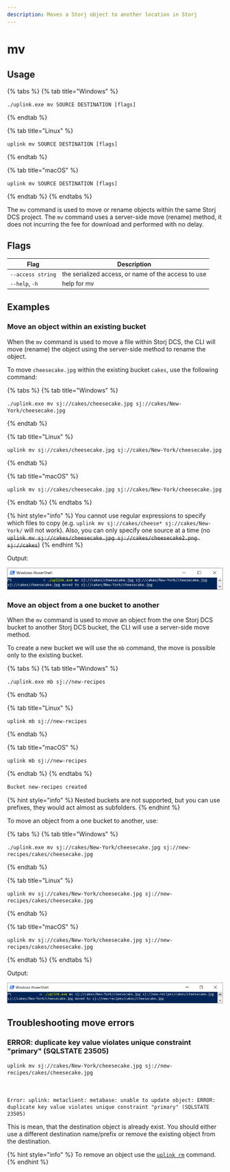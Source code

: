 ```yaml
---
description: Moves a Storj object to another location in Storj
---
```


# mv

## Usage

{% tabs %}
{% tab title="Windows" %}
```
./uplink.exe mv SOURCE DESTINATION [flags]
```
{% endtab %}

{% tab title="Linux" %}
```
uplink mv SOURCE DESTINATION [flags]
```
{% endtab %}

{% tab title="macOS" %}
```
uplink mv SOURCE DESTINATION [flags]
```
{% endtab %}
{% endtabs %}

The `mv` command is used to move or rename objects within the same Storj DCS project. The `mv` command uses a server-side move (rename) method, it does not incurring the fee for download and performed with no delay.

## Flags

| Flag              | Description                                         |
| ----------------- | --------------------------------------------------- |
| `--access string` | the serialized access, or name of the access to use |
| `--help`, `-h`    | help for mv                                         |

## Examples

### Move an object within an existing bucket

When the `mv` command is used to move a file within Storj DCS, the CLI will move (rename) the object using the server-side method to rename the object.

To move `cheesecake.jpg` within the existing bucket `cakes`, use the following command:

{% tabs %}
{% tab title="Windows" %}
```
./uplink.exe mv sj://cakes/cheesecake.jpg sj://cakes/New-York/cheesecake.jpg
```
{% endtab %}

{% tab title="Linux" %}
```
uplink mv sj://cakes/cheesecake.jpg sj://cakes/New-York/cheesecake.jpg
```
{% endtab %}

{% tab title="macOS" %}
```
uplink mv sj://cakes/cheesecake.jpg sj://cakes/New-York/cheesecake.jpg
```
{% endtab %}
{% endtabs %}

{% hint style="info" %}
You cannot use regular expressions to specify which files to copy (e.g. `uplink mv sj://cakes/cheese* sj://cakes/New-York/` will not work). Also, you can only specify one source at a time (no ~~`uplink mv sj://cakes/cheesecake.jpg sj://cakes/cheesecake2.png sj://cakes`~~)
{% endhint %}

Output:

![](<../../.gitbook/assets/image (127).png>)

### Move an object from a one bucket to another

When the `mv` command is used to move an object from the one Storj DCS bucket to another Storj DCS bucket, the CLI will use a server-side move method.

To create a new bucket we will use the `mb` command, the move is possible only to the existing bucket.

{% tabs %}
{% tab title="Windows" %}
```
./uplink.exe mb sj://new-recipes
```
{% endtab %}

{% tab title="Linux" %}
```
uplink mb sj://new-recipes
```
{% endtab %}

{% tab title="macOS" %}
```
uplink mb sj://new-recipes
```
{% endtab %}
{% endtabs %}

```powershell
Bucket new-recipes created
```

{% hint style="info" %}
Nested buckets are not supported, but you can use prefixes, they would act almost as subfolders.
{% endhint %}

To move an object from a one bucket to another, use:

{% tabs %}
{% tab title="Windows" %}
```
./uplink.exe mv sj://cakes/New-York/cheesecake.jpg sj://new-recipes/cakes/cheesecake.jpg
```
{% endtab %}

{% tab title="Linux" %}
```
uplink mv sj://cakes/New-York/cheesecake.jpg sj://new-recipes/cakes/cheesecake.jpg
```
{% endtab %}

{% tab title="macOS" %}
```
uplink mv sj://cakes/New-York/cheesecake.jpg sj://new-recipes/cakes/cheesecake.jpg
```
{% endtab %}
{% endtabs %}

Output:

![](<../../.gitbook/assets/image (129).png>)

## Troubleshooting move errors

### ERROR: duplicate key value violates unique constraint "primary" (SQLSTATE 23505)

```
uplink mv sj://cakes/New-York/cheesecake.jpg sj://new-recipes/cakes/cheesecake.jpg



Error: uplink: metaclient: metabase: unable to update object: ERROR: duplicate key value violates unique constraint "primary" (SQLSTATE 23505)
```

This is mean, that the destination object is already exist. You should either use a different destination name/prefix or remove the existing object from the destination.

{% hint style="info" %}
To remove an object use the [`uplink rm`](rm-command.md) command.
{% endhint %}
